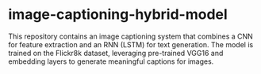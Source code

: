 # image-captioning-hybrid-model
This repository contains an image captioning system that combines a CNN for feature extraction and an RNN (LSTM) for text generation. The model is trained on the Flickr8k dataset, leveraging pre-trained VGG16 and embedding layers to generate meaningful captions for images.
